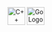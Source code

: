 
<p align="center">
  <img src="https://upload.wikimedia.org/wikipedia/commons/1/18/ISO_C%2B%2B_Logo.svg" alt="C++ Logo" height="40"/> 
  <img src="https://upload.wikimedia.org/wikipedia/commons/0/05/Go_Logo_Blue.svg" alt="Go Logo" height="40"/> 
</p>

